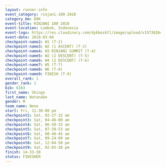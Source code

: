 ```yaml
---
layout: runner-info 
event_category: rinjani-100-2018 
category_km: 60K 
event-title: RINJANI 100 2018 
event-location: Lombok, Indonesia 
event-logo: https://res.cloudinary.com/dykbosktl/image/upload/v1573626435/Logo/Rinjani_eoufbh.png 
event-date: 2018-03-04 
checkpoint-name2: W1 (T-2) 
checkpoint-name3: W2 (1 ASCENT) (T-3) 
checkpoint-name4: W3 RINJANI SUMMIT (T-4) 
checkpoint-name5: W2 (2 DESCENT) (T-5) 
checkpoint-name6: W4 (2 DESCENT) (T-6) 
checkpoint-name7: W5 (T-7) 
checkpoint-name8: W6 (T-8) 
checkpoint-name9: FINISH (T-9) 
overall_rank: 1
gender_rank: 1
bib: 6163
first_name: Shingo
last_name: Watanabe
gender: M
team_name: None
start: Fri, 11-30-00 pm
checkpoint2: Sat, 02-27-32 am
checkpoint3: Sat, 04-46-00 am
checkpoint4: Sat, 06-50-33 am
checkpoint5: Sat, 07-39-53 am
checkpoint6: Sat, 08-40-45 am
checkpoint7: Sat, 09-24-09 am
checkpoint8: Sat, 12-04-50 pm
checkpoint9: Sat, 02-03-38 pm
finish: 14-33-38
status: FINISHER
---
```


